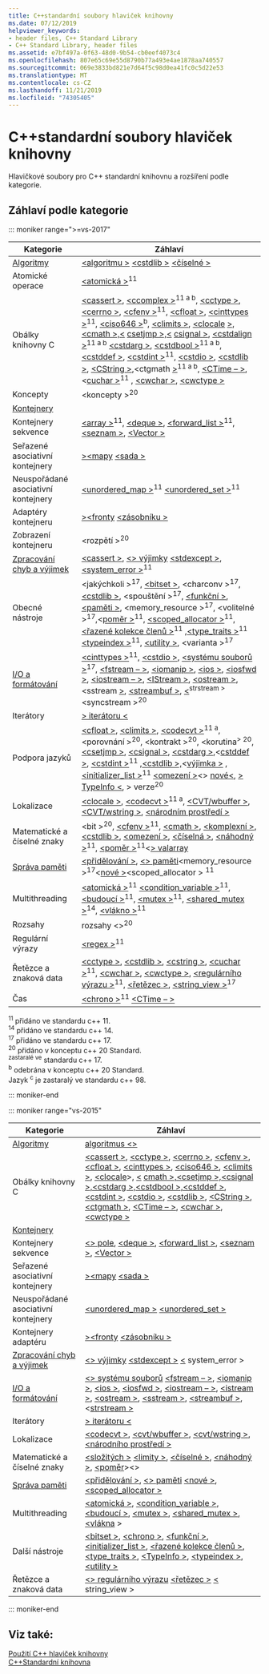 ```yaml
---
title: C++standardní soubory hlaviček knihovny
ms.date: 07/12/2019
helpviewer_keywords:
- header files, C++ Standard Library
- C++ Standard Library, header files
ms.assetid: e7bf497a-0f63-48d0-9b54-cb0eef4073c4
ms.openlocfilehash: 807e65c69e55d8790b77a493e4ae1878aa740557
ms.sourcegitcommit: 069e3833bd821e7d64f5c98d0ea41fc0c5d22e53
ms.translationtype: MT
ms.contentlocale: cs-CZ
ms.lasthandoff: 11/21/2019
ms.locfileid: "74305405"
---
```

# <a name="c-standard-library-header-files"></a>C++standardní soubory hlaviček knihovny

Hlavičkové soubory pro C++ standardní knihovnu a rozšíření podle kategorie.

## <a name="headers-by-category"></a>Záhlaví podle kategorie

::: moniker range=">=vs-2017"

| Kategorie | Záhlaví |
| - | - |
| [Algoritmy](../cpp/algorithms-modern-cpp.md) | [\<algoritmu >](algorithm.md) [\<cstdlib >](cstdlib.md) [\<číselné >](numeric.md) |
| Atomické operace |  [\<atomická >](atomic.md)<sup>11</sup> |
| Obálky knihovny C | [\<cassert >](cassert.md), [\<ccomplex >](ccomplex.md)<sup>11 a b</sup>, [\<cctype >](cctype.md), [\<cerrno >](cerrno.md), [\<cfenv >](cfenv.md)<sup>11</sup>, [\<cfloat >](cfloat.md), [\<cinttypes >](cinttypes.md)<sup>11</sup>, [\<ciso646 >](ciso646.md)<sup>b</sup>, [\<climits >](climits.md), [\<clocale](clocale.md) [>,\<cmath >,\<](cmath.md) [csetjmp >,\<](csetjmp.md) [ csignal >](csignal.md), [\<cstdalign >](cstdalign.md)<sup>11 a b</sup> [\<cstdarg >](cstdarg.md), [\<cstdbool >](cstdbool.md)<sup>11 a b</sup>, [\<cstddef >](cstddef.md), [\<cstdint >](cstdint.md)<sup>11</sup>, [\<cstdio >](cstdio.md), [\<cstdlib >](cstdlib.md), [\<CString >](cstring.md),\<ctgmath [>](ctgmath.md)<sup>11 a b</sup>, [\<CTime – >](ctime.md),\<[cuchar >](cuchar.md)<sup>11</sup> , [\<cwchar >](cwchar.md), [\<cwctype >](cwctype.md) |
| Koncepty | \<koncepty ><sup>20</sup> |
| [Kontejnery](../cpp/containers-modern-cpp.md) | |
| Kontejnery sekvence | [\<array >](array.md)<sup>11</sup>, [\<deque >](deque.md), [\<forward_list >](forward-list.md)<sup>11</sup>, [\<seznam >](list.md), [\<Vector >](vector.md) |
| Seřazené asociativní kontejnery| [>\<mapy](map.md) [\<sada >](set.md) |
| Neuspořádané asociativní kontejnery | [\<unordered_map >](unordered-map.md)<sup>11</sup> [\<unordered_set >](unordered-set.md)<sup>11</sup> |
| Adaptéry kontejneru | [>\<fronty](queue.md) [\<zásobníku >](stack.md) |
| Zobrazení kontejneru | \<rozpětí ><sup>20</sup> |
| [Zpracování chyb a výjimek](../cpp/errors-and-exception-handling-modern-cpp.md) | [\<cassert >](cassert.md), [\<> výjimky](exception.md) [\<stdexcept >](stdexcept.md), [\<system_error >](system-error.md)<sup>11</sup> |
| Obecné nástroje | \<jakýchkoli ><sup>17</sup>, [\<bitset >](bitset.md), \<charconv ><sup>17</sup>, [\<cstdlib >](cstdlib.md), \<spouštění ><sup>17</sup>, [\<funkční >](functional.md), [\<paměti >](memory.md), \<memory_resource ><sup>17</sup>, \<volitelné ><sup>17</sup>,\<[poměr >](ratio.md)<sup>11</sup>, [\<scoped_allocator >](scoped-allocator.md)<sup>11</sup>, [\<řazené kolekce členů >](tuple.md)<sup>11</sup> [,\<type_traits >](type-traits.md)<sup>11</sup> [\<typeindex >](typeindex.md)<sup>11</sup>, [\<utility >](utility.md), \<varianta ><sup>17</sup> |
| [I/O a formátování](../text/string-and-i-o-formatting-modern-cpp.md) | [\<cinttypes >](cinttypes.md)<sup>11</sup>, [\<cstdio >](cstdio.md), [\<systému souborů >](filesystem.md)<sup>17</sup>, [\<fstream – >](fstream.md), [\<iomanip >](iomanip.md), [\<ios >](ios.md), [\<iosfwd >](iosfwd.md), [\<iostream – >](iostream.md), [\<IStream >](istream.md), [\<ostream >](ostream.md),\<sstream [>](sstream.md), [\<streambuf >](streambuf.md), [\<](strstream.md)<sup>strstream > </sup>\<syncstream ><sup>20</sup> |
| Iterátory | [> iterátoru \<](iterator.md) |
| Podpora jazyků | [\<cfloat >](cfloat.md), [\<climits >](climits.md), [\<codecvt >](codecvt.md)<sup>11 a</sup>, \<porovnání ><sup>20</sup>, \<kontrakt ><sup>20</sup>, \<korutina<sup>> 20</sup>, [\<csetjmp >](csetjmp.md), [\<csignal >](csignal.md), [\<cstdarg >](cstdarg.md),\<[cstddef >](cstddef.md), [\<cstdint >](cstdint.md)<sup>11</sup> [,\<cstdlib >,](cstdlib.md)\<[výjimka >](exception.md) , [\<initializer_list >](initializer-list.md)<sup>11</sup> [\<omezení >](limits.md)\<> [nové\<](new.md), [> TypeInfo \<](typeinfo.md), > verze<sup>20</sup> |
| Lokalizace | [\<clocale >](clocale.md), [\<codecvt >](codecvt.md)<sup>11 a</sup>, [\<CVT/wbuffer >](cvt-wbuffer.md), [\<CVT/wstring >](cvt-wstring.md), [\<národním prostředí >](locale.md) |
| Matematické a číselné znaky | \<bit ><sup>20</sup>, [\<cfenv >](cfenv.md)<sup>11</sup>, [\<cmath >](cmath.md), [\<komplexní >](complex.md), [\<cstdlib >](cstdlib.md), [\<omezení >](limits.md), [\<číselná >](numeric.md), [\<náhodný >](random.md)<sup>11</sup>, [\<poměr >](ratio.md)<sup>11</sup>\<[> valarray](valarray.md) |
| [Správa paměti](../cpp/smart-pointers-modern-cpp.md) | [\<přidělování >](allocators-header.md), [\<> paměti](memory.md)\<memory_resource ><sup>17</sup>\<[nové >](new.md)\<scoped_allocator > [](scoped-allocator.md)<sup>11</sup> |
| Multithreading | [\<atomická >](atomic.md)<sup>11</sup> [\<condition_variable >](condition-variable.md)<sup>11</sup>, [\<budoucí >](future.md)<sup>11</sup>, [\<mutex >](mutex.md)<sup>11</sup>, [\<shared_mutex >](shared-mutex.md)<sup>14</sup>, [\<vlákno >](thread.md)<sup>11</sup> |
| Rozsahy | rozsahy \<><sup>20</sup> |
| Regulární výrazy | [\<regex >](regex.md)<sup>11</sup> |
| Řetězce a znaková data | [\<cctype >](cctype.md), [\<cstdlib >](cstdlib.md), [\<cstring >](cstring.md), [\<cuchar >](cuchar.md)<sup>11</sup>, [\<cwchar >](cwchar.md), [\<cwctype >](cwctype.md), [\<regulárního výrazu >](regex.md)<sup>11</sup>, [\<řetězec >](string.md), [\<string_view >](string-view.md)<sup>17</sup> |
| Čas | [\<chrono >](chrono.md)<sup>11</sup> [\<CTime – >](ctime.md) |

<sup>11</sup> přidáno ve standardu c++ 11. \
<sup>14</sup> přidáno ve standardu c++ 14. \
<sup>17</sup> přidáno ve standardu c++ 17. \
<sup>20</sup> přidáno v konceptu c++ 20 Standard. \
<sup>zastaralé ve</sup> standardu c++ 17. \
<sup>b</sup> odebrána v konceptu c++ 20 Standard. \
Jazyk <sup>c</sup> je zastaralý ve standardu c++ 98.

::: moniker-end

::: moniker range="vs-2015"

|Kategorie|Záhlaví|
|-|-|
|[Algoritmy](../cpp/algorithms-modern-cpp.md)|[algoritmus \<>](algorithm.md)|
|Obálky knihovny C|[\<cassert >](cassert.md), [\<cctype >](cctype.md), [\<cerrno >](cerrno.md), [\<cfenv >](cfenv.md), [\<cfloat >](cfloat.md), [\<cinttypes >](cinttypes.md), [\<ciso646 >](ciso646.md), [\<climits >](climits.md), [\<clocale](clocale.md)>, [\<](cmath.md) [](cstdarg.md) [](csetjmp.md) [](csignal.md) [](cstdbool.md) [cmath >,\<csetjmp >,\<csignal >,\<cstdarg >,\<cstdbool >,\<cstddef >](cstddef.md), [\<cstdint >](cstdint.md), [\<cstdio >](cstdio.md), [\<cstdlib >](cstdlib.md), [\<CString >](cstring.md), [\<ctgmath >](ctgmath.md), [\<CTime – >](ctime.md), [\<cwchar >](cwchar.md), [\<cwctype >](cwctype.md)|
|[Kontejnery](../cpp/containers-modern-cpp.md)||
|Kontejnery sekvence|[\<> pole](array.md), [\<deque >](deque.md), [\<forward_list >](forward-list.md), [\<seznam >](list.md), [\<Vector >](vector.md)|
|Seřazené asociativní kontejnery| [>\<mapy](map.md) [\<sada >](set.md)|
|Neuspořádané asociativní kontejnery|[\<unordered_map >](unordered-map.md) [\<unordered_set >](unordered-set.md)|
|Kontejnery adaptéru|[>\<fronty](queue.md) [\<zásobníku >](stack.md)|
|[Zpracování chyb a výjimek](../cpp/errors-and-exception-handling-modern-cpp.md)|[\<> výjimky](exception.md) [\<stdexcept >](stdexcept.md) [\<](system-error.md) system_error >|
|[I/O a formátování](../text/string-and-i-o-formatting-modern-cpp.md)|[\<> systému souborů](filesystem.md) [\<fstream – >](fstream.md), [\<iomanip >](iomanip.md), [\<ios >](ios.md), [\<iosfwd >](iosfwd.md), [\<iostream – >](iostream.md), [\<istream >](istream.md), [\<ostream >](ostream.md), [\<sstream >](sstream.md), [\<streambuf >](streambuf.md),\<[strstream >](strstream.md)|
|Iterátory|[> iterátoru \<](iterator.md)|
|Lokalizace|[\<codecvt >](codecvt.md), [\<cvt/wbuffer >](cvt-wbuffer.md), [\<cvt/wstring >](cvt-wstring.md), [\<národního prostředí >](locale.md)|
|Matematické a číselné znaky|[\<složitých >](complex.md) [\<limity >](limits.md), [\<číselné >](numeric.md), [\<náhodný >](random.md), [\<poměr](ratio.md)>\<> [](valarray.md)|
|[Správa paměti](../cpp/smart-pointers-modern-cpp.md)|[\<přidělování >](allocators-header.md), [\<> paměti](memory.md) [\<nové >](new.md), [\<scoped_allocator >](scoped-allocator.md)|
|Multithreading|[\<atomická >](atomic.md), [\<condition_variable >](condition-variable.md), [\<budoucí >](future.md), [\<mutex >](mutex.md), [\<shared_mutex >](shared-mutex.md), [\<vlákna](thread.md) >|
|Další nástroje|[\<bitset >](bitset.md), [\<chrono >](chrono.md), [\<funkční >](functional.md), [\<initializer_list >](initializer-list.md), [\<řazené kolekce členů >](tuple.md), [\<type_traits >](type-traits.md), [\<TypeInfo >](typeinfo.md), [\<typeindex >](typeindex.md), [\<utility >](utility.md)|
|Řetězce a znaková data|[\<> regulárního výrazu](regex.md) [\<řetězec >](string.md) [\<](string-view.md) string_view >

::: moniker-end

## <a name="see-also"></a>Viz také:

[Použití C++ hlaviček knihovny](using-cpp-library-headers.md)\
[C++Standardní knihovna](cpp-standard-library-reference.md)
